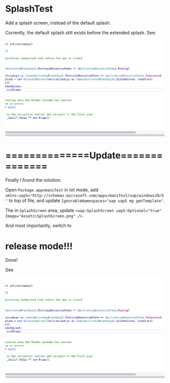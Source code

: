 # SplashTest
Add a splash screen, instead of the default splash.

Currently, the default splash still exists before the extended splash.
See:
![](https://github.com/hupo376787/SplashTest/blob/master/000.gif)

# ==============Update==============

Finally I found the solution.

Open `Package.appxmanifest` in txt mode, add `xmlns:uap5="http://schemas.microsoft.com/appx/manifest/uap/windows10/5"` to top of file, and update `IgnorableNamespaces="uap uap5 mp genTemplate"`.

The in `SplashScreen` area, update `<uap:SplashScreen uap5:Optional="true" Image="Assets\SplashScreen.png" />`.

And most importantly, switch to 
# release mode!!!

Done!

See

![](https://github.com/hupo376787/SplashTest/blob/master/000.gif)
